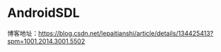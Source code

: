 # AndroidSDL
博客地址：https://blog.csdn.net/lepaitianshi/article/details/134425413?spm=1001.2014.3001.5502
